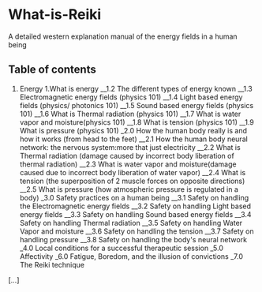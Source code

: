 # What-is-Reiki
A detailed western explanation manual of the energy fields in a human being


## Table of contents
1. Energy
 1.What is energy
__1.2 The different types of energy known
__1.3 Electromagnetic energy fields (physics 101)
__1.4 Light based energy fields (physics/ photonics 101)
__1.5 Sound based energy fields (physics 101)
__1.6 What is Thermal radiation (physics 101)
__1.7 What is water vapor and moisture(physics 101)
__1.8 What is tension (physics 101)
__1.9 What is pressure (physics 101)
_2.0 How the human body really is and how it works (from head to the feet) 
__2.1 How the human body neural network:  the nervous system:more that just electricity
__2.2 What is Thermal radiation (damage caused by incorrect body liberation of thermal radiation)
__2.3 What is water vapor and moisture(damage caused due to incorrect body liberation of water vapor)
__2.4 What is tension (the superposition of 2 muscle forces on opposite directions)
__2.5 What is pressure (how atmospheric pressure is regulated in a body)
_3.0 Safety practices on a human being
__3.1 Safety on handling the Electromagnetic energy fields
__3.2 Safety on handling Light based energy fields
__3.3 Safety on handling Sound based energy fields
__3.4 Safety on handling Thermal radiation 
__3.5 Safety on handling Water Vapor and moisture
__3.6 Safety on handling the tension
__3.7 Safety on handling pressure
__3.8 Safety on handling the body's neural network
_4.0 Local conditions for a successful therapeutic session
_5.0 Affectivity
_6.0 Fatigue, Boredom, and the illusion of  convictions
_7.0 The Reiki technique 

[…]


